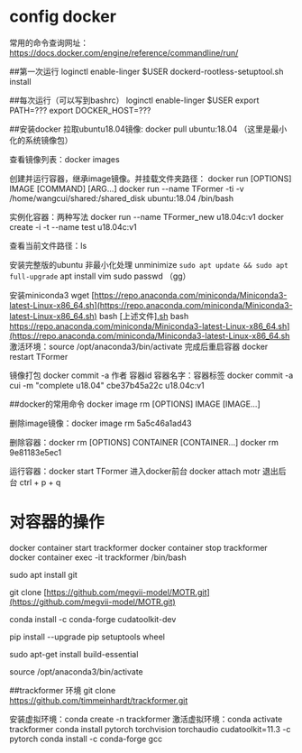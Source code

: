 
# config docker
常用的命令查询网址：https://docs.docker.com/engine/reference/commandline/run/

##第一次运行
loginctl enable-linger $USER
dockerd-rootless-setuptool.sh install


##每次运行（可以写到bashrc）
loginctl enable-linger $USER
export PATH=???
export DOCKER_HOST=???


##安装docker
拉取ubuntu18.04镜像: docker pull ubuntu:18.04 （这里是最小化的系统镜像包）

查看镜像列表：docker images

创建并运行容器，继承image镜像。并挂载文件夹路径： docker run [OPTIONS] IMAGE [COMMAND] [ARG...]
docker run --name TFormer -ti -v /home/wangcui/shared:/shared_disk ubuntu:18.04 /bin/bash


实例化容器：两种写法
docker run --name TFormer_new u18.04c:v1
docker create -i -t --name test u18.04c:v1


查看当前文件路径：ls

安装完整版的ubuntu
非最小化处理 
    unminimize
    `sudo apt update && sudo apt full-upgrade`
    apt install vim
    sudo passwd （gg）
    
安装miniconda3
wget [https://repo.anaconda.com/miniconda/Miniconda3-latest-Linux-x86_64.sh](https://repo.anaconda.com/miniconda/Miniconda3-latest-Linux-x86_64.sh)
bash [上述文件][.sh](http://xxx.sh)
bash https://repo.anaconda.com/miniconda/Miniconda3-latest-Linux-x86_64.sh](https://repo.anaconda.com/miniconda/Miniconda3-latest-Linux-x86_64.sh
激活环境：source /opt/anaconda3/bin/activate
完成后重启容器
docker restart TFormer

镜像打包 docker commit -a 作者  容器id 容器名字：容器标签
docker commit -a cui -m "complete u18.04" cbe37b45a22c u18.04c:v1



##docker的常用命令
docker image rm [OPTIONS] IMAGE [IMAGE...]

删除image镜像：docker image rm 5a5c46a1ad43

删除容器：docker rm [OPTIONS] CONTAINER [CONTAINER...]
docker rm 9e81183e5ec1

运行容器：docker start TFormer
进入docker前台 docker attach motr
退出后台 ctrl + p + q




# 对容器的操作
docker container start trackformer
docker container stop trackformer
docker container exec -it trackformer /bin/bash



sudo apt install git

git clone [https://github.com/megvii-model/MOTR.git](https://github.com/megvii-model/MOTR.git)

conda install -c conda-forge cudatoolkit-dev

pip install --upgrade pip setuptools wheel

sudo apt-get install build-essential



source /opt/anaconda3/bin/activate


##trackformer 环境
git clone https://github.com/timmeinhardt/trackformer.git

安装虚拟环境：conda create -n trackformer
激活虚拟环境：conda activate trackformer
conda install pytorch torchvision torchaudio cudatoolkit=11.3 -c pytorch
conda install -c conda-forge gcc





